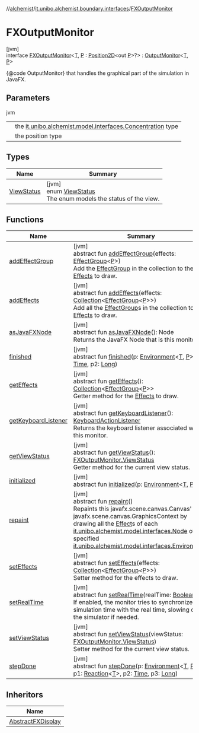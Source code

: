 //[alchemist](../../../index.md)/[it.unibo.alchemist.boundary.interfaces](../index.md)/[FXOutputMonitor](index.md)

# FXOutputMonitor

[jvm]\
interface [FXOutputMonitor](index.md)<[T](index.md), [P](index.md) : [Position2D](../../it.unibo.alchemist.model.interfaces/-position2-d/index.md)<out [P](../-draw-command/index.md)>?> : [OutputMonitor](../-output-monitor/index.md)<[T](../../it.unibo.alchemist.boundary.gui.view.properties/-serializable-enum-property/index.md), [P](../-draw-command/index.md)> 

{@code OutputMonitor} that handles the graphical part of the simulation in JavaFX.

## Parameters

jvm

| | |
|---|---|
| <T> | the [it.unibo.alchemist.model.interfaces.Concentration](../../it.unibo.alchemist.model.interfaces/-concentration/index.md) type |
| <P> | the position type |

## Types

| Name | Summary |
|---|---|
| [ViewStatus](-view-status/index.md) | [jvm]<br>enum [ViewStatus](-view-status/index.md)<br>The enum models the status of the view. |

## Functions

| Name | Summary |
|---|---|
| [addEffectGroup](add-effect-group.md) | [jvm]<br>abstract fun [addEffectGroup](add-effect-group.md)(effects: [EffectGroup](../../it.unibo.alchemist.boundary.gui.effects/-effect-group/index.md)<[P](../-draw-command/index.md)>)<br>Add the [EffectGroup](../../it.unibo.alchemist.boundary.gui.effects/-effect-group/index.md) in the collection to the [Effects](../../it.unibo.alchemist.boundary.gui.effects/-effect-f-x/index.md) to draw. |
| [addEffects](add-effects.md) | [jvm]<br>abstract fun [addEffects](add-effects.md)(effects: [Collection](https://docs.oracle.com/javase/8/docs/api/java/util/Collection.html)<[EffectGroup](../../it.unibo.alchemist.boundary.gui.effects/-effect-group/index.md)<[P](../-draw-command/index.md)>>)<br>Add all the [EffectGroup](../../it.unibo.alchemist.boundary.gui.effects/-effect-group/index.md)s in the collection to the [Effects](../../it.unibo.alchemist.boundary.gui.effects/-effect-f-x/index.md) to draw. |
| [asJavaFXNode](as-java-f-x-node.md) | [jvm]<br>abstract fun [asJavaFXNode](as-java-f-x-node.md)(): Node<br>Returns the JavaFX Node that is this monitor. |
| [finished](../-output-monitor/finished.md) | [jvm]<br>abstract fun [finished](../-output-monitor/finished.md)(p: [Environment](../../it.unibo.alchemist.model.interfaces/-environment/index.md)<[T](../../it.unibo.alchemist.boundary.gui.view.properties/-serializable-enum-property/index.md), [P](../-draw-command/index.md)>, p1: [Time](../../it.unibo.alchemist.model.interfaces/-time/index.md), p2: [Long](https://kotlinlang.org/api/latest/jvm/stdlib/kotlin/-long/index.html)) |
| [getEffects](get-effects.md) | [jvm]<br>abstract fun [getEffects](get-effects.md)(): [Collection](https://docs.oracle.com/javase/8/docs/api/java/util/Collection.html)<[EffectGroup](../../it.unibo.alchemist.boundary.gui.effects/-effect-group/index.md)<[P](../-draw-command/index.md)>><br>Getter method for the [Effects](../../it.unibo.alchemist.boundary.gui.effects/-effect-f-x/index.md) to draw. |
| [getKeyboardListener](get-keyboard-listener.md) | [jvm]<br>abstract fun [getKeyboardListener](get-keyboard-listener.md)(): [KeyboardActionListener](../../it.unibo.alchemist.boundary.jfx.events.keyboard/-keyboard-action-listener/index.md)<br>Returns the keyboard listener associated with this monitor. |
| [getViewStatus](get-view-status.md) | [jvm]<br>abstract fun [getViewStatus](get-view-status.md)(): [FXOutputMonitor.ViewStatus](-view-status/index.md)<br>Getter method for the current view status. |
| [initialized](../-output-monitor/initialized.md) | [jvm]<br>abstract fun [initialized](../-output-monitor/initialized.md)(p: [Environment](../../it.unibo.alchemist.model.interfaces/-environment/index.md)<[T](../../it.unibo.alchemist.boundary.gui.view.properties/-serializable-enum-property/index.md), [P](../-draw-command/index.md)>) |
| [repaint](repaint.md) | [jvm]<br>abstract fun [repaint](repaint.md)()<br>Repaints this javafx.scene.canvas.Canvas' javafx.scene.canvas.GraphicsContext by drawing all the [Effect](../../it.unibo.alchemist.boundary.gui.effects/-effect-f-x/index.md)s of each [it.unibo.alchemist.model.interfaces.Node](../../it.unibo.alchemist.model.interfaces/-node/index.md) of the specified [it.unibo.alchemist.model.interfaces.Environment](../../it.unibo.alchemist.model.interfaces/-environment/index.md). |
| [setEffects](set-effects.md) | [jvm]<br>abstract fun [setEffects](set-effects.md)(effects: [Collection](https://docs.oracle.com/javase/8/docs/api/java/util/Collection.html)<[EffectGroup](../../it.unibo.alchemist.boundary.gui.effects/-effect-group/index.md)<[P](../-draw-command/index.md)>>)<br>Setter method for the effects to draw. |
| [setRealTime](set-real-time.md) | [jvm]<br>abstract fun [setRealTime](set-real-time.md)(realTime: [Boolean](https://kotlinlang.org/api/latest/jvm/stdlib/kotlin/-boolean/index.html))<br>If enabled, the monitor tries to synchronize the simulation time with the real time, slowing down the simulator if needed. |
| [setViewStatus](set-view-status.md) | [jvm]<br>abstract fun [setViewStatus](set-view-status.md)(viewStatus: [FXOutputMonitor.ViewStatus](-view-status/index.md))<br>Setter method for the current view status. |
| [stepDone](../-output-monitor/step-done.md) | [jvm]<br>abstract fun [stepDone](../-output-monitor/step-done.md)(p: [Environment](../../it.unibo.alchemist.model.interfaces/-environment/index.md)<[T](../../it.unibo.alchemist.boundary.gui.view.properties/-serializable-enum-property/index.md), [P](../-draw-command/index.md)>, p1: [Reaction](../../it.unibo.alchemist.model.interfaces/-reaction/index.md)<[T](../../it.unibo.alchemist.boundary.gui.view.properties/-serializable-enum-property/index.md)>, p2: [Time](../../it.unibo.alchemist.model.interfaces/-time/index.md), p3: [Long](https://kotlinlang.org/api/latest/jvm/stdlib/kotlin/-long/index.html)) |

## Inheritors

| Name |
|---|
| [AbstractFXDisplay](../../it.unibo.alchemist.boundary.monitors/-abstract-f-x-display/index.md) |
